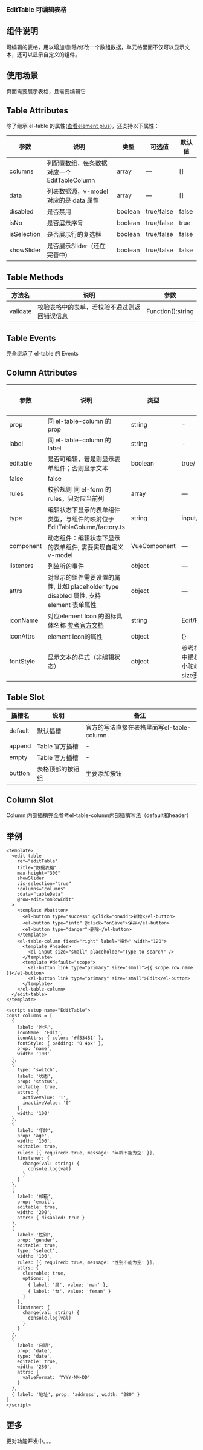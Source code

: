 ### EditTable 可编辑表格

## 组件说明

可编辑的表格，用以增加/删除/修改一个数组数据，单元格里面不仅可以显示文本，还可以显示自定义的组件。

## 使用场景

页面需要展示表格，且需要编辑它

## Table Attributes

除了继承 el-table 的属性([查看element plus](https://element-plus.org/zh-CN/component/table.html#table-api))，还支持以下属性：

| 参数     | 说明                                         | 类型    | 可选值     | 默认值 |
| -------- | -------------------------------------------- | ------- | ---------- | ------ |
| columns  | 列配置数组，每条数据对应一个 EditTableColumn | array   | —          | []     |
| data     | 列表数据源，v-model 对应的是 data 属性       | array   | —          | []     |
| disabled | 是否禁用                                     | boolean | true/false | false  |
| isNo | 是否展示序号                                     | boolean | true/false | true  |
| isSelection | 是否展示行的复选框                                     | boolean | true/false | false  |
| showSlider | 是否展示Slider（还在完善中）                                     | boolean | true/false | false  |


## Table Methods

| 方法名   | 说明                                         | 参数              |
| -------- | -------------------------------------------- | ----------------- |
| validate | 校验表格中的表单，若校验不通过则返回错误信息 | Function():string |

## Table Events

完全继承了 el-table 的 Events

## Column Attributes

| 参数      | 说明                                                                                   | 类型         | 可选值              | 默认值 |
| --------- | -------------------------------------------------------------------------------------- | ------------ | ------------------- | ------ |
| prop      | 同 el-table-column 的 prop                                                             | string       | -                   | -      |
| label     | 同 el-table-column 的 label                                                            | string       | -                   | -      |
| editable  | 是否可编辑，若是则显示表单组件；否则显示文本                                           | boolean      | true/               |
| false     | false                                                                                  |
| rules     | 校验规则 同 el-form 的 rules，只对应当前列                                             | array        | —                   | []     |
| type      | 编辑状态下显示的表单组件类型，与组件的映射位于 EditTableColumn/factory.ts              | string            | input/number/select | -      |
| component | 动态组件：编辑状态下显示的表单组件, 需要实现自定义 v-model                             | VueComponent | —                   | null   |
| listeners | 列监听的事件                                                                           | object       | —                   | {}     |
| attrs     | 对显示的组件需要设置的属性, 比如 placeholder type disabled 属性, 支持 element 表单属性 | object       | —                   | {}     |
| iconName     | 对应element Icon 的图标具体名称 [参考官方文档](https://element-plus.org/zh-CN/component/icon.html) | string       | Edit/Plus/...                   |—     |
| iconAttrs     | element Icon的属性 | object       | {}                  | {}     |
| fontStyle     | 显示文本的样式（非编辑状态） | object       | 参考样式书写，对象中横杠写法需要写成小驼峰，例如font-size要写成fontSize                  | {}     |

## Table Slot

| 插槽名   | 说明                                         | 备注              |
| -------- | -------------------------------------------- | ----------------- |
| default | 默认插槽 | 官方的写法直接在表格里面写el-table-column |
| append | Table 官方插槽 | - |
| empty | Table 官方插槽 | - |
| buttton | 表格顶部的按钮组 | 主要添加按钮 |


## Column Slot
Column 内部插槽完全参考el-table-column内部插槽写法（default和header）

## 举例

```js{4}
<template>
  <edit-table
    ref="editTable"
    title="数据表格"
    max-height="300"
    showSlider
    :is-selection="true"
    :columns="columns"
    :data="tableData"
    @row-edit="onRowEdit"
  >
    <template #buttton>
      <el-button type="success" @click="onAdd">新增</el-button>
      <el-button type="info" @click="onSave">保存</el-button>
      <el-button type="danger">删除</el-button>
    </template>
    <el-table-column fixed="right" label="操作" width="120">
      <template #header>
        <el-input size="small" placeholder="Type to search" />
      </template>
      <template #default="scope">
        <el-button link type="primary" size="small">{{ scope.row.name }}</el-button>
        <el-button link type="primary" size="small">Edit</el-button>
      </template>
    </el-table-column>
  </edit-table>
</template>

<script setup name="EditTable">
const columns = [
  {
    label: '姓名',
    iconName: 'Edit',
    iconAttrs: { color: '#f534B1' },
    fontStyle: { padding: '0 4px' },
    prop: 'name',
    width: '100'
  },
  {
    type: 'switch',
    label: '状态',
    prop: 'status',
    editable: true,
    attrs: {
      activeValue: '1',
      inactiveValue: '0'
    },
    width: '100'
  },
  {
    label: '年龄',
    prop: 'age',
    width: '100',
    editable: true,
    rules: [{ required: true, message: '年龄不能为空' }],
    linstener: {
      change(val: string) {
        console.log(val)
      }
    }
  },
  {
    label: '邮箱',
    prop: 'email',
    editable: true,
    width: '200',
    attrs: { disabled: true }
  },
  {
    label: '性别',
    prop: 'gender',
    editable: true,
    type: 'select',
    width: '100',
    rules: [{ required: true, message: '性别不能为空' }],
    attrs: {
      clearable: true,
      options: [
        { label: '男', value: 'man' },
        { label: '女', value: 'feman' }
      ]
    },
    linstener: {
      change(val: string) {
        console.log(val)
      }
    }
  },
  {
    label: '日期',
    prop: 'date',
    type: 'date',
    editable: true,
    width: '280',
    attrs: {
      valueFormat: 'YYYY-MM-DD'
    }
  },
  { label: '地址', prop: 'address', width: '280' }
]
</script>
```
## 更多
更对功能开发中。。。